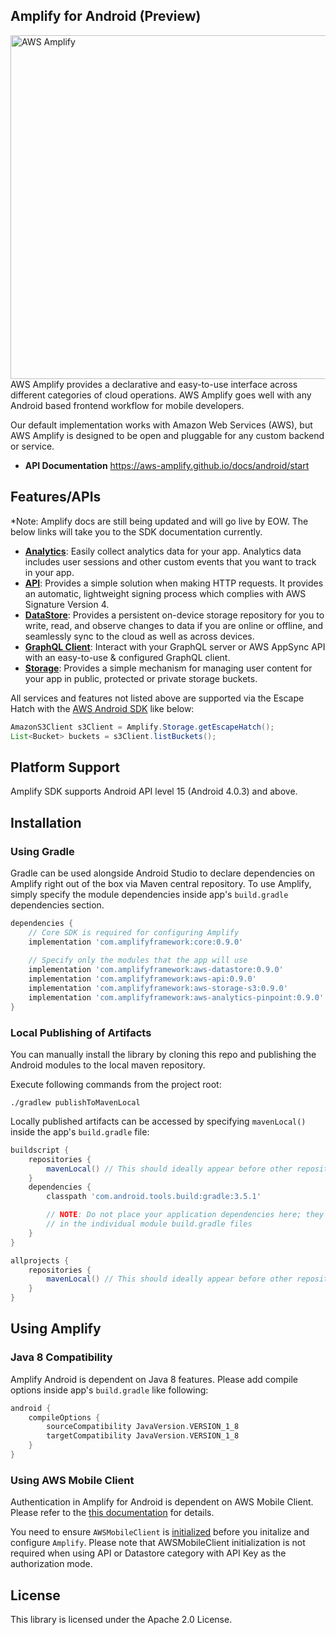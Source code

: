 ## Amplify for Android (Preview)
<img src="https://s3.amazonaws.com/aws-mobile-hub-images/aws-amplify-logo.png" alt="AWS Amplify" width="550" >
AWS Amplify provides a declarative and easy-to-use interface across different categories of cloud operations. AWS Amplify goes well with any Android based frontend workflow for mobile developers.

Our default implementation works with Amazon Web Services (AWS), but AWS Amplify is designed to be open and pluggable for any custom backend or service.

- **API Documentation**
   https://aws-amplify.github.io/docs/android/start

## Features/APIs
*Note: Amplify docs are still being updated and will go live by EOW. The below links will take you to the SDK documentation currently.

- [**Analytics**](https://aws-amplify.github.io/docs/android/analytics): Easily collect analytics data for your app. Analytics data includes user sessions and other custom events that you want to track in your app.
- [**API**](https://aws-amplify.github.io/docs/android/api): Provides a simple solution when making HTTP requests. It provides an automatic, lightweight signing process which complies with AWS Signature Version 4.
- [**DataStore**](https://aws-amplify.github.io/docs/android/datastore): Provides a persistent on-device storage repository for you to write, read, and observe changes to data if you are online or offline, and seamlessly sync to the cloud as well as across devices.
- [**GraphQL Client**](https://aws.github.io/aws-amplify/media/api_guide#configuration-for-graphql-server): Interact with your GraphQL server or AWS AppSync API with an easy-to-use & configured GraphQL client.
- [**Storage**](https://aws-amplify.github.io/docs/android/storage): Provides a simple mechanism for managing user content for your app in public, protected or private storage buckets.

All services and features not listed above are supported via the Escape Hatch with the [AWS Android SDK](https://github.com/aws-amplify/aws-sdk-android) like below:

``` java
AmazonS3Client s3Client = Amplify.Storage.getEscapeHatch();
List<Bucket> buckets = s3Client.listBuckets();
```

## Platform Support

Amplify SDK supports Android API level 15 (Android 4.0.3) and above.

## Installation

### Using Gradle

Gradle can be used alongside Android Studio to declare dependencies on Amplify right out of the box via Maven central repository. To use Amplify, simply specify the module dependencies inside app's `build.gradle` dependencies section.

``` gradle
dependencies {
    // Core SDK is required for configuring Amplify
    implementation 'com.amplifyframework:core:0.9.0'
    
    // Specify only the modules that the app will use
    implementation 'com.amplifyframework:aws-datastore:0.9.0'
    implementation 'com.amplifyframework:aws-api:0.9.0'
    implementation 'com.amplifyframework:aws-storage-s3:0.9.0'
    implementation 'com.amplifyframework:aws-analytics-pinpoint:0.9.0'
}
```

### Local Publishing of Artifacts

You can manually install the library by cloning this repo and publishing the Android modules to the local maven repository.

Execute following commands from the project root:

```
./gradlew publishToMavenLocal
```

Locally published artifacts can be accessed by specifying `mavenLocal()` inside the app's `build.gradle` file:

``` gradle
buildscript {
    repositories {
        mavenLocal() // This should ideally appear before other repositories
    }
    dependencies {
        classpath 'com.android.tools.build:gradle:3.5.1'

        // NOTE: Do not place your application dependencies here; they belong
        // in the individual module build.gradle files
    }
}

allprojects {
    repositories {
        mavenLocal() // This should ideally appear before other repositories
    }
}
```

## Using Amplify

### Java 8 Compatibility

Amplify Android is dependent on Java 8 features. Please add compile options inside app's `build.gradle` like following:

``` gradle
android {
    compileOptions {
        sourceCompatibility JavaVersion.VERSION_1_8
        targetCompatibility JavaVersion.VERSION_1_8
    }
}
```

### Using AWS Mobile Client

Authentication in Amplify for Android is dependent on AWS Mobile Client. Please refer to the [this documentation](https://aws-amplify.github.io/docs/android/authentication) for details.

You need to ensure `AWSMobileClient` is [initialized](https://aws-amplify.github.io/docs/android/authentication#initialization) before you initalize and configure `Amplify`. Please note that AWSMobileClient initialization is not required when using API or Datastore category with API Key as the authorization mode.

## License

This library is licensed under the Apache 2.0 License. 
